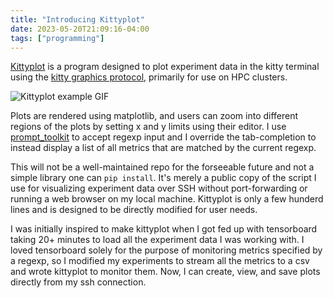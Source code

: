 ```yaml
---
title: "Introducing Kittyplot"
date: 2023-05-20T21:09:16-04:00
tags: ["programming"]
---
```


[Kittyplot](https://github.com/jarbus/kittyplot) is a program designed to plot experiment data in the kitty terminal using the [kitty graphics protocol](https://sw.kovidgoyal.net/kitty/graphics-protocol/), primarily for use on HPC clusters.

<img src="/kittyplot-ex.gif" loading="lazy" alt="Kittyplot example GIF">

Plots are rendered using matplotlib, and users can zoom into different regions of the plots by setting x and y limits using their editor. I use [prompt_toolkit](https://python-prompt-toolkit.readthedocs.io/en/master/index.html) to accept regexp input and I override the tab-completion to instead display a list of all metrics that are matched by the current regexp.

This will not be a well-maintained repo for the forseeable future and not a simple library one can `pip install`. It's merely a public copy of the script I use for visualizing experiment data over SSH without port-forwarding or running a web browser on my local machine. Kittyplot is only a few hunderd lines and is designed to be directly modified for user needs.

I was initially inspired to make kittyplot when I got fed up with tensorboard taking 20+ minutes to load all the experiment data I was working with. I loved tensorboard solely for the purpose of monitoring metrics specified by a regexp, so I modified my experiments to stream all the metrics to a csv and wrote kittyplot to monitor them. Now, I can create, view, and save plots directly from my ssh connection.

